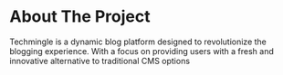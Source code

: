 # About The Project

Techmingle is a dynamic  blog platform designed to revolutionize the blogging experience. With a focus on providing users with a fresh and innovative alternative to traditional CMS options